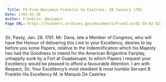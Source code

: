 ```yaml
---
 Title: FO-From Benjamin Franklin to Castries, 28 January 1781
Date: 1781-01-28
Author: Franklin, Benjamin
Page URL: https://founders.archives.gov/documents/Franklin/01-34-02-0236
---
```


Sir,
Passy, Jan. 28. 1781.
Mr: Dana, late a Member of Congress, who will have the Honour of delivering this Line to your Excellency, desires to lay before you some Papers, relative to the Indemnification which his Majesty has had the Goodness to intend for the American Brigantine Fairplay, unhappily sunk by a Fort at Guadaloupe; to which Papers I request your Excellency would be pleased to afford a favourable Attention. I am with Respect, Sir, Your Excellency’s most obedient & most humble Servant
B Franklin
His Excellency M. le Marquis De Castries

